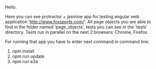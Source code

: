Hello.

Here you can see protractor + jasmine app for testing angular web application 'http://www.foxsports.com/'. All page objects you are able to find in the folder named 'page_objects', tests you can see in the 'tests' directory. 
Tests run in parallel on the next 2 browsers: Chrome, Firefox. 

For running that app you have to enter next command in command line:

1) npm install 
2) npm run update
3) npm run e2e